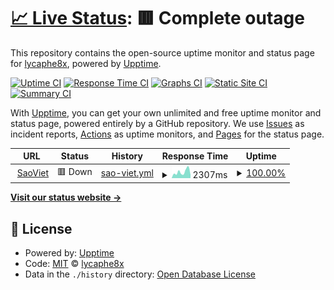 # [📈 Live Status](https://demo.upptime.js.org): <!--live status--> **🟥 Complete outage**

This repository contains the open-source uptime monitor and status page for [lycaphe8x](https://demo.upptime.js.org), powered by [Upptime](https://github.com/upptime/upptime).

[![Uptime CI](https://github.com/lycaphe8x/uptime/workflows/Uptime%20CI/badge.svg)](https://github.com/lycaphe8x/uptime/actions?query=workflow%3A%22Uptime+CI%22)
[![Response Time CI](https://github.com/lycaphe8x/uptime/workflows/Response%20Time%20CI/badge.svg)](https://github.com/lycaphe8x/uptime/actions?query=workflow%3A%22Response+Time+CI%22)
[![Graphs CI](https://github.com/lycaphe8x/uptime/workflows/Graphs%20CI/badge.svg)](https://github.com/lycaphe8x/uptime/actions?query=workflow%3A%22Graphs+CI%22)
[![Static Site CI](https://github.com/lycaphe8x/uptime/workflows/Static%20Site%20CI/badge.svg)](https://github.com/lycaphe8x/uptime/actions?query=workflow%3A%22Static+Site+CI%22)
[![Summary CI](https://github.com/lycaphe8x/uptime/workflows/Summary%20CI/badge.svg)](https://github.com/lycaphe8x/uptime/actions?query=workflow%3A%22Summary+CI%22)

With [Upptime](https://upptime.js.org), you can get your own unlimited and free uptime monitor and status page, powered entirely by a GitHub repository. We use [Issues](https://github.com/lycaphe8x/uptime/issues) as incident reports, [Actions](https://github.com/lycaphe8x/uptime/actions) as uptime monitors, and [Pages](https://demo.upptime.js.org) for the status page.

<!--start: status pages-->
<!-- This summary is generated by Upptime (https://github.com/upptime/upptime) -->
<!-- Do not edit this manually, your changes will be overwritten -->
<!-- prettier-ignore -->
| URL | Status | History | Response Time | Uptime |
| --- | ------ | ------- | ------------- | ------ |
| <img alt="" src="https://icons.duckduckgo.com/ip3/blogdaytinhoc.com.ico" height="13"> [SaoViet](https://blogdaytinhoc.com/) | 🟥 Down | [sao-viet.yml](https://github.com/lycaphe8x/uptime/commits/HEAD/history/sao-viet.yml) | <details><summary><img alt="Response time graph" src="./graphs/sao-viet/response-time-week.png" height="20"> 2307ms</summary><br><a href="https://lycaphe8x.github.io/uptime/history/sao-viet"><img alt="Response time 3035" src="https://img.shields.io/endpoint?url=https%3A%2F%2Fraw.githubusercontent.com%2Flycaphe8x%2Fuptime%2FHEAD%2Fapi%2Fsao-viet%2Fresponse-time.json"></a><br><a href="https://lycaphe8x.github.io/uptime/history/sao-viet"><img alt="24-hour response time 1251" src="https://img.shields.io/endpoint?url=https%3A%2F%2Fraw.githubusercontent.com%2Flycaphe8x%2Fuptime%2FHEAD%2Fapi%2Fsao-viet%2Fresponse-time-day.json"></a><br><a href="https://lycaphe8x.github.io/uptime/history/sao-viet"><img alt="7-day response time 2307" src="https://img.shields.io/endpoint?url=https%3A%2F%2Fraw.githubusercontent.com%2Flycaphe8x%2Fuptime%2FHEAD%2Fapi%2Fsao-viet%2Fresponse-time-week.json"></a><br><a href="https://lycaphe8x.github.io/uptime/history/sao-viet"><img alt="30-day response time 2575" src="https://img.shields.io/endpoint?url=https%3A%2F%2Fraw.githubusercontent.com%2Flycaphe8x%2Fuptime%2FHEAD%2Fapi%2Fsao-viet%2Fresponse-time-month.json"></a><br><a href="https://lycaphe8x.github.io/uptime/history/sao-viet"><img alt="1-year response time 3035" src="https://img.shields.io/endpoint?url=https%3A%2F%2Fraw.githubusercontent.com%2Flycaphe8x%2Fuptime%2FHEAD%2Fapi%2Fsao-viet%2Fresponse-time-year.json"></a></details> | <details><summary><a href="https://lycaphe8x.github.io/uptime/history/sao-viet">100.00%</a></summary><a href="https://lycaphe8x.github.io/uptime/history/sao-viet"><img alt="All-time uptime 99.47%" src="https://img.shields.io/endpoint?url=https%3A%2F%2Fraw.githubusercontent.com%2Flycaphe8x%2Fuptime%2FHEAD%2Fapi%2Fsao-viet%2Fuptime.json"></a><br><a href="https://lycaphe8x.github.io/uptime/history/sao-viet"><img alt="24-hour uptime 99.99%" src="https://img.shields.io/endpoint?url=https%3A%2F%2Fraw.githubusercontent.com%2Flycaphe8x%2Fuptime%2FHEAD%2Fapi%2Fsao-viet%2Fuptime-day.json"></a><br><a href="https://lycaphe8x.github.io/uptime/history/sao-viet"><img alt="7-day uptime 100.00%" src="https://img.shields.io/endpoint?url=https%3A%2F%2Fraw.githubusercontent.com%2Flycaphe8x%2Fuptime%2FHEAD%2Fapi%2Fsao-viet%2Fuptime-week.json"></a><br><a href="https://lycaphe8x.github.io/uptime/history/sao-viet"><img alt="30-day uptime 99.83%" src="https://img.shields.io/endpoint?url=https%3A%2F%2Fraw.githubusercontent.com%2Flycaphe8x%2Fuptime%2FHEAD%2Fapi%2Fsao-viet%2Fuptime-month.json"></a><br><a href="https://lycaphe8x.github.io/uptime/history/sao-viet"><img alt="1-year uptime 99.47%" src="https://img.shields.io/endpoint?url=https%3A%2F%2Fraw.githubusercontent.com%2Flycaphe8x%2Fuptime%2FHEAD%2Fapi%2Fsao-viet%2Fuptime-year.json"></a></details>

<!--end: status pages-->

[**Visit our status website →**](https://demo.upptime.js.org)

## 📄 License

- Powered by: [Upptime](https://github.com/upptime/upptime)
- Code: [MIT](./LICENSE) © [lycaphe8x](https://demo.upptime.js.org)
- Data in the `./history` directory: [Open Database License](https://opendatacommons.org/licenses/odbl/1-0/)
